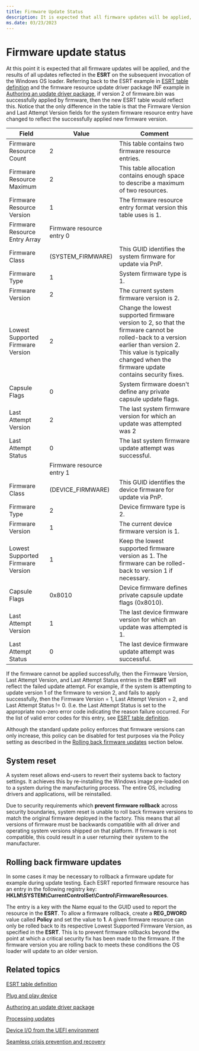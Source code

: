 ```yaml
---
title: Firmware Update Status
description: It is expected that all firmware updates will be applied, and the results of all updates reflected in the ESRT on the subsequent invocation of the Windows OS loader.
ms.date: 03/23/2023
---
```


# Firmware update status

At this point it is expected that all firmware updates will be applied, and the results of all updates reflected in the **ESRT** on the subsequent invocation of the Windows OS loader. Referring back to the ESRT example in [ESRT table definition](esrt-table-definition.md) and the firmware resource update driver package INF example in [Authoring an update driver package](authoring-an-update-driver-package.md), if version 2 of firmware.bin was successfully applied by firmware, then the new ESRT table would reflect this. Notice that the only difference in the table is that the Firmware Version and Last Attempt Version fields for the system firmware resource entry have changed to reflect the successfully applied new firmware version.

| Field | Value | Comment |
|--|--|--|
| Firmware Resource Count | 2 | This table contains two firmware resource entries. |
| Firmware Resource Maximum | 2 | This table allocation contains enough space to describe a maximum of two resources. |
| Firmware Resource Version | 1 | The firmware resource entry format version this table uses is 1. |
| Firmware Resource Entry Array | Firmware resource entry 0 |  |
| Firmware Class | (SYSTEM\_FIRMWARE) | This GUID identifies the system firmware for update via PnP. |
| Firmware Type | 1 | System firmware type is 1. |
| Firmware Version | 2 | The current system firmware version is 2. |
| Lowest Supported Firmware Version | 2 | Change the lowest supported firmware version to 2, so that the firmware cannot be rolled-back to a version earlier than version 2. This value is typically changed when the firmware update contains security fixes. |
| Capsule Flags | 0 | System firmware doesn't define any private capsule update flags. |
| Last Attempt Version | 2 | The last system firmware version for which an update was attempted was 2 |
| Last Attempt Status | 0 | The last system firmware update attempt was successful. |
|  | Firmware resource entry 1 |  |
| Firmware Class | (DEVICE\_FIRMWARE) | This GUID identifies the device firmware for update via PnP. |
| Firmware Type | 2 | Device firmware type is 2. |
| Firmware Version | 1 | The current device firmware version is 1. |
| Lowest Supported Firmware Version | 1 | Keep the lowest supported firmware version as 1. The firmware can be rolled-back to version 1 if necessary. |
| Capsule Flags | 0x8010 | Device firmware defines private capsule update flags (0x8010). |
| Last Attempt Version | 1 | The last device firmware version for which an update was attempted is 1. |
| Last Attempt Status | 0 | The last device firmware update attempt was successful. |

If the firmware cannot be applied successfully, then the Firmware Version, Last Attempt Version, and Last Attempt Status entries in the **ESRT** will reflect the failed update attempt. For example, if the system is attempting to update version 1 of the firmware to version 2, and fails to apply successfully, then the Firmware Version = 1, Last Attempt Version = 2, and Last Attempt Status != 0. (I.e. the Last Attempt Status is set to the appropriate non-zero error code indicating the reason failure occurred. For the list of valid error codes for this entry, see [ESRT table definition](esrt-table-definition.md).

Although the standard update policy enforces that firmware versions can only increase, this policy can be disabled for test purposes via the Policy setting as described in the [Rolling back firmware updates](#rolling-back-firmware-updates) section below.

## System reset

A system reset allows end-users to revert their systems back to factory settings. It achieves this by re-installing the Windows image pre-loaded on to a system during the manufacturing process. The entire OS, including drivers and applications, will be reinstalled.

Due to security requirements which **prevent firmware rollback** across security boundaries, system reset is unable to roll back firmware versions to match the original firmware deployed in the factory. This means that all versions of firmware must be backwards compatible with all driver and operating system versions shipped on that platform. If firmware is not compatible, this could result in a user returning their system to the manufacturer.

## Rolling back firmware updates

In some cases it may be necessary to rollback a firmware update for example during update testing. Each ESRT reported firmware resource has an entry in the following registry key: **HKLM\SYSTEM\CurrentControlSet\Control\FirmwareResources**.

The entry is a key with the Name equal to the GUID used to report the resource in the **ESRT**. To allow a firmware rollback, create a **REG_DWORD** value called **Policy** and set the value to **1**. A given firmware resource can only be rolled back to its respective Lowest Supported Firmware Version, as specified in the **ESRT**. This is to prevent firmware rollbacks beyond the point at which a critical security fix has been made to the firmware. If the firmware version you are rolling back to meets these conditions the OS loader will update to an older version.

## Related topics

[ESRT table definition](esrt-table-definition.md)  

[Plug and play device](plug-and-play-device.md)  

[Authoring an update driver package](authoring-an-update-driver-package.md)  

[Processing updates](processing-updates.md)  

[Device I/O from the UEFI environment](device-i-o-from-the-uefi-environment.md)  

[Seamless crisis prevention and recovery](seamless-crisis-prevention-and-recovery.md)  
